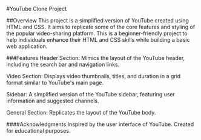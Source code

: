 #YouTube Clone Project


##Overview
This project is a simplified version of YouTube created using HTML and CSS. It aims to replicate some of the core features and styling of the popular video-sharing platform. This is a beginner-friendly project to help individuals enhance their HTML and CSS skills while building a basic web application.

###Features
Header Section: Mimics the layout of the YouTube header, including the search bar and navigation links.

Video Section: Displays video thumbnails, titles, and duration in a grid format similar to YouTube's main page.

Sidebar: A simplified version of the YouTube sidebar, featuring user information and suggested channels.

General Section: Replicates the layout of the YouTube body.

####Acknowledgments
Inspired by the user interface of YouTube.
Created for educational purposes.
